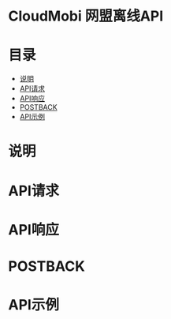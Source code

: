 CloudMobi 网盟离线API
====

目录
====

* [说明](#说明)
* [API请求](#API请求)
* [API响应](#API响应)
* [POSTBACK](#POSTBACK)
* [API示例](#API示例)

说明
====

API请求
====

API响应
====

POSTBACK
====

API示例
====

